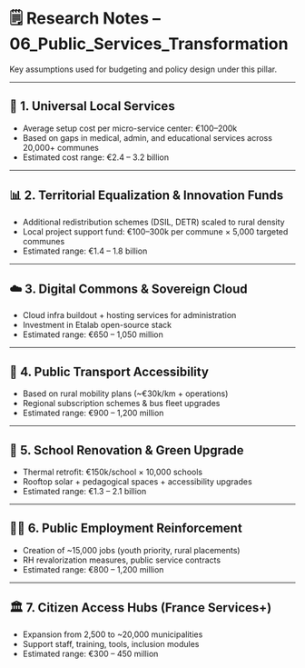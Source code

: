 # 🗒️ Research Notes – 06_Public_Services_Transformation

Key assumptions used for budgeting and policy design under this pillar.

---

## 🏥 1. Universal Local Services
- Average setup cost per micro-service center: €100–200k  
- Based on gaps in medical, admin, and educational services across 20,000+ communes  
- Estimated cost range: €2.4 – 3.2 billion

---

## 📊 2. Territorial Equalization & Innovation Funds
- Additional redistribution schemes (DSIL, DETR) scaled to rural density  
- Local project support fund: €100–300k per commune × 5,000 targeted communes  
- Estimated range: €1.4 – 1.8 billion

---

## ☁️ 3. Digital Commons & Sovereign Cloud
- Cloud infra buildout + hosting services for administration  
- Investment in Etalab open-source stack  
- Estimated range: €650 – 1,050 million

---

## 🚉 4. Public Transport Accessibility
- Based on rural mobility plans (~€30k/km + operations)  
- Regional subscription schemes & bus fleet upgrades  
- Estimated range: €900 – 1,200 million

---

## 🏫 5. School Renovation & Green Upgrade
- Thermal retrofit: €150k/school × 10,000 schools  
- Rooftop solar + pedagogical spaces + accessibility upgrades  
- Estimated range: €1.3 – 2.1 billion

---

## 👩‍⚕️ 6. Public Employment Reinforcement
- Creation of ~15,000 jobs (youth priority, rural placements)  
- RH revalorization measures, public service contracts  
- Estimated range: €800 – 1,200 million

---

## 🏛️ 7. Citizen Access Hubs (France Services+)
- Expansion from 2,500 to ~20,000 municipalities  
- Support staff, training, tools, inclusion modules  
- Estimated range: €300 – 450 million
